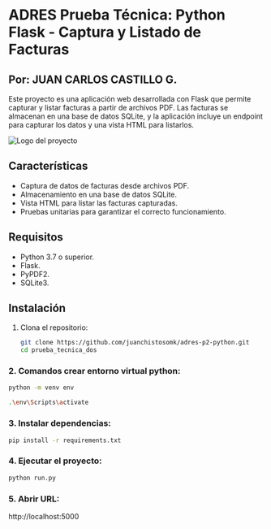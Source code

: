 # ADRES Prueba Técnica: Python Flask - Captura y Listado de Facturas

## Por: JUAN CARLOS CASTILLO G.

Este proyecto es una aplicación web desarrollada con Flask que permite capturar y listar facturas a partir de archivos PDF. Las facturas se almacenan en una base de datos SQLite, y la aplicación incluye un endpoint para capturar los datos y una vista HTML para listarlos.

![Logo del proyecto](https://iili.io/3JHe8lt.md.png)

## Características

- Captura de datos de facturas desde archivos PDF.
- Almacenamiento en una base de datos SQLite.
- Vista HTML para listar las facturas capturadas.
- Pruebas unitarias para garantizar el correcto funcionamiento.

## Requisitos

- Python 3.7 o superior.
- Flask.
- PyPDF2.
- SQLite3.

## Instalación

1. Clona el repositorio:

   ```bash
   git clone https://github.com/juanchistosomk/adres-p2-python.git
   cd prueba_tecnica_dos
   ```

### 2. Comandos crear entorno virtual python:

```bash
python -m venv env
```

```bash
.\env\Scripts\activate
```

### 3. Instalar dependencias:

```bash
pip install -r requirements.txt
```

### 4. Ejecutar el proyecto:

```bash
python run.py
```

### 5. Abrir URL:

http://localhost:5000
